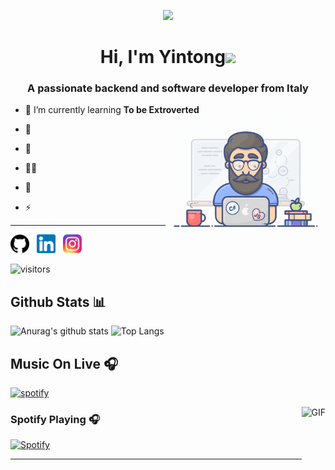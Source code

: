 <p align="center">
  <img style="width:8rem; height:auto" src="https://cdn.dribbble.com/users/1787323/screenshots/10091971/media/d43c019bfeff34be8816481e843ea8c1.png"/>
</p>

<h1 align="center">Hi, I'm Yintong<img width="30px" src="https://raw.githubusercontent.com/iampavangandhi/iampavangandhi/master/gifs/Hi.gif"></h1>
<h3 font-size="20" align="center">A passionate backend and software developer from Italy</h3>

- 🌱 I’m currently learning **To be Extroverted** <img align="right" style="width:16rem; height:auto" src="https://raw.githubusercontent.com/Elanza-48/Elanza-48/41a4790484e268102dfdab2b7c59d440d3ffafab/resources/img/geek.gif"/>

- 👯 

- 🤝 

- 👨‍💻 

- 💬 

- ⚡ 


---



<div align="left">
  <a href="https://github.com/yintong-zhou" ><img height="30" src="https://raw.githubusercontent.com/yintong-zhou/yintong-zhou/master/github.png"></a>&nbsp;&nbsp;
  <a href="https://www.linkedin.com/in/yintong-zhou-80692a166/" ><img height="30" src="https://raw.githubusercontent.com/yintong-zhou/yintong-zhou/master/linkedin.png"></a>&nbsp;&nbsp;
  <a href="https://www.instagram.com/tong._.gio/" ><img height="30" src="https://raw.githubusercontent.com/yintong-zhou/yintong-zhou/master/ig.png"></a>&nbsp;&nbsp;
</div>

![visitors](https://visitor-badge.laobi.icu/badge?page_id=page.id)
  

## Github Stats 📊
![Anurag's github stats](https://github-readme-stats.vercel.app/api?username=yintong-zhou&show_icons=true&theme=dark) ![Top Langs](https://github-readme-stats.vercel.app/api/top-langs/?username=yintong-zhou&layout=compact&theme=dark)

## Music On Live 🎧
[![spotify](https://spotify-github-profile.vercel.app/api/view?uid=1186919188&cover_image=true)](https://github.com/kittinan/spotify-github-profile)


<img align="right" alt="GIF" height="170px" src="https://media.giphy.com/media/J5B1Y8QZnzXXbLQIBu/giphy.gif" />

### Spotify Playing 🎧

[![Spotify](https://novatorem.bgstatic.vercel.app/api/spotify)](https://open.spotify.com/user/11153360645)

---

<!--
* [GitHub](http://github.com) 
* [LinkedIn](https://www.linkedin.com/in/yintong-zhou-80692a166/) 
* [Instagram](https://www.instagram.com/tong._.gio/)
-->


